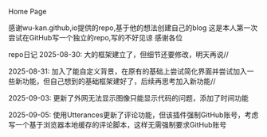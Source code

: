 Home Page

感谢wu-kan.github,io提供的repo,基于他的想法创建自己的blog
这是本人第一次尝试在GitHub写一个独立的repo,写的不好见谅
感谢各位


repo日记
2025-08-30: 大的框架建立了，但细节还要修改，明天再说//

2025-08-31: 加入了能自定义背景，在原有的基础上尝试简化界面并尝试加入一些新功能，但自己想到的基础框架建好了，后续再思考加入新功能//

2025-09-03: 更新了外网无法显示图像只能显示代码的问题，添加了时间功能

2025-09-05: 使用Utterances更新了评论功能，但该插件强制GitHub账号，考虑写一个基于浏览器本地缓存的评论脚本，这样无需强制要求GitHub账号
